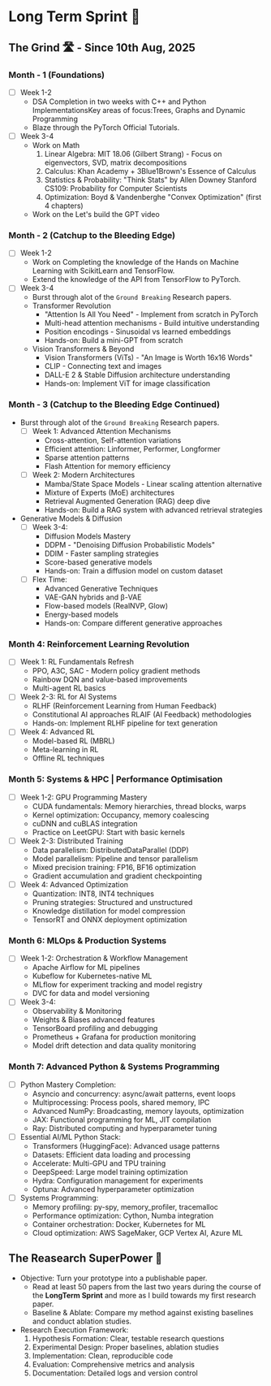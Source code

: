 # Long Term Sprint 🏃

## The Grind 🛣️ - Since 10th Aug, 2025
### Month - 1 (Foundations)
- [ ] Week 1-2
    - DSA Completion in two weeks with C++ and Python ImplementationsKey areas of focus:Trees, Graphs and Dynamic Programming
    - Blaze through the PyTorch Official Tutorials.
- [ ] Week 3-4
    - Work on Math
        1. Linear Algebra: MIT 18.06 (Gilbert Strang) - Focus on eigenvectors, SVD, matrix decompositions
        2. Calculus: Khan Academy + 3Blue1Brown's Essence of Calculus
        3. Statistics & Probability:  "Think Stats" by Allen Downey    Stanford CS109: Probability for Computer Scientists
        4. Optimization: Boyd & Vandenberghe "Convex Optimization" (first 4 chapters)
    - Work on the Let's build the GPT video

### Month - 2 (Catchup to the Bleeding Edge)
- [ ] Week 1-2
    - Work on Completing the knowledge of the Hands on Machine Learning with ScikitLearn and TensorFlow.
    - Extend the knowledge of the API from TensorFlow to PyTorch.
- [ ] Week 3-4
    - Burst through alot of the `Ground Breaking` Research papers.
    - Transformer Revolution
        - "Attention Is All You Need" - Implement from scratch in PyTorch
        - Multi-head attention mechanisms - Build intuitive understanding
        - Position encodings - Sinusoidal vs learned embeddings
        - Hands-on: Build a mini-GPT from scratch
    - Vision Transformers & Beyond
        - Vision Transformers (ViTs) - "An Image is Worth 16x16 Words"
        - CLIP - Connecting text and images
        - DALL-E 2 & Stable Diffusion architecture understanding
        - Hands-on: Implement ViT for image classification
    
### Month - 3 (Catchup to the Bleeding Edge Continued)
- Burst through alot of the `Ground Breaking` Research papers.
    - [ ] Week 1: Advanced Attention Mechanisms
        - Cross-attention, Self-attention variations
        - Efficient attention: Linformer, Performer, Longformer
        - Sparse attention patterns
        - Flash Attention for memory efficiency
    - [ ] Week 2: Modern Architectures
        - Mamba/State Space Models - Linear scaling attention alternative
        - Mixture of Experts (MoE) architectures
        - Retrieval Augmented Generation (RAG) deep dive
        - Hands-on: Build a RAG system with advanced retrieval strategies
- Generative Models & Diffusion
    - [ ] Week 3-4: 
        - Diffusion Models Mastery
        - DDPM - "Denoising Diffusion Probabilistic Models"
        - DDIM - Faster sampling strategies
        - Score-based generative models
        - Hands-on: Train a diffusion model on custom dataset
    - [ ] Flex Time: 
        - Advanced Generative Techniques
        - VAE-GAN hybrids and β-VAE
        - Flow-based models (RealNVP, Glow)
        - Energy-based models
        - Hands-on: Compare different generative approaches

### Month 4: Reinforcement Learning Revolution
- [ ] Week 1: RL Fundamentals Refresh
    - PPO, A3C, SAC - Modern policy gradient methods
    - Rainbow DQN and value-based improvements
    - Multi-agent RL basics 
- [ ] Week 2-3: RL for AI Systems
    - RLHF (Reinforcement Learning from Human Feedback)
    - Constitutional AI approaches RLAIF (AI Feedback) methodologies
    - Hands-on: Implement RLHF pipeline for text generation
- [ ] Week 4: Advanced RL 
    - Model-based RL (MBRL)
    - Meta-learning in RL
    - Offline RL techniques

### Month 5: Systems & HPC | Performance Optimisation
- [ ] Week 1-2: GPU Programming Mastery 
    - CUDA fundamentals: Memory hierarchies, thread blocks, warps
    - Kernel optimization: Occupancy, memory coalescing
    - cuDNN and cuBLAS integration
    - Practice on LeetGPU: Start with basic kernels
- [ ] Week 2-3: Distributed Training
    - Data parallelism: DistributedDataParallel (DDP)
    - Model parallelism: Pipeline and tensor parallelism
    - Mixed precision training: FP16, BF16 optimization
    - Gradient accumulation and gradient checkpointing
- [ ] Week 4: Advanced Optimization
    - Quantization: INT8, INT4 techniques
    - Pruning strategies: Structured and unstructured
    - Knowledge distillation for model compression
    - TensorRT and ONNX deployment optimization

### Month 6: MLOps & Production Systems
- [ ] Week 1-2: Orchestration & Workflow Management
    - Apache Airflow for ML pipelines
    - Kubeflow for Kubernetes-native ML
    - MLflow for experiment tracking and model registry
    - DVC for data and model versioning
- [ ] Week 3-4: 
    - Observability & Monitoring
    - Weights & Biases advanced features
    - TensorBoard profiling and debugging
    - Prometheus + Grafana for production monitoring
    - Model drift detection and data quality monitoring

### Month 7: Advanced Python & Systems Programming
- [ ] Python Mastery Completion:
    - Asyncio and concurrency: async/await patterns, event loops
    - Multiprocessing: Process pools, shared memory, IPC
    - Advanced NumPy: Broadcasting, memory layouts, optimization
    - JAX: Functional programming for ML, JIT compilation
    - Ray: Distributed computing and hyperparameter tuning
- [ ] Essential AI/ML Python Stack:
    - Transformers (HuggingFace): Advanced usage patterns
    - Datasets: Efficient data loading and processing
    - Accelerate: Multi-GPU and TPU training
    - DeepSpeed: Large model training optimization
    - Hydra: Configuration management for experiments
    - Optuna: Advanced hyperparameter optimization
- [ ] Systems Programming:
    - Memory profiling: py-spy, memory_profiler, tracemalloc
    - Performance optimization: Cython, Numba integration
    - Container orchestration: Docker, Kubernetes for ML
    - Cloud optimization: AWS SageMaker, GCP Vertex AI, Azure ML

## The Reasearch SuperPower 🦸
- Objective: Turn your prototype into a publishable paper.
    - Read at least 50 papers from the last two years during the course of the **LongTerm Sprint** and more as I build towards my first research paper.
    - Baseline & Ablate: Compare my method against existing baselines and conduct ablation studies.
- Research Execution Framework:
    1. Hypothesis Formation: Clear, testable research questions
    2. Experimental Design: Proper baselines, ablation studies
    3. Implementation: Clean, reproducible code
    4. Evaluation: Comprehensive metrics and analysis
    5. Documentation: Detailed logs and version control
